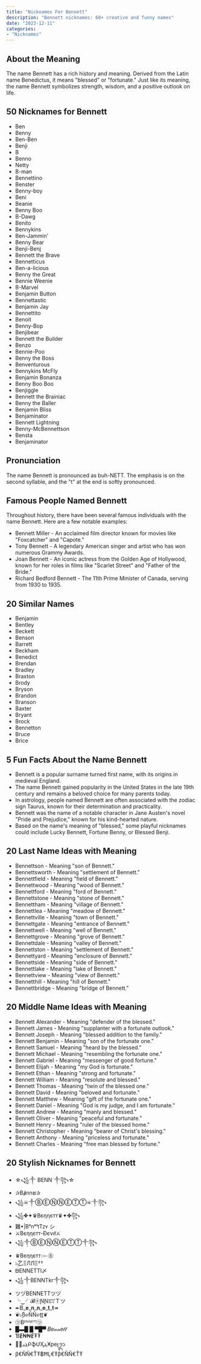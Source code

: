 ```yaml
---
title: "Nicknames For Bennett"
description: "Bennett nicknames: 60+ creative and funny names"
date: "2023-12-11"
categories:
- "Nicknames"
---
```



About the Meaning
-----------------

The name Bennett has a rich history and meaning. Derived from the Latin name Benedictus, it means "blessed" or "fortunate." Just like its meaning, the name Bennett symbolizes strength, wisdom, and a positive outlook on life.

50 Nicknames for Bennett
------------------------

- Ben
- Benny
- Ben-Ben
- Benji
- B
- Benno
- Netty
- B-man
- Bennettino
- Benster
- Benny-boy
- Beni
- Beanie
- Benny Boo
- B-Dawg
- Benito
- Bennykins
- Ben-Jammin'
- Benny Bear
- Benji-Benj
- Bennett the Brave
- Bennetticus
- Ben-a-licious
- Benny the Great
- Bennie Weenie
- B-Marvel
- Benjamin Button
- Bennettastic
- Benjamin Jay
- Bennettito
- Benoit
- Benny-Bop
- Benjibear
- Bennett the Builder
- Benzo
- Bennie-Poo
- Benny the Boss
- Benventurous
- Bennykins McFly
- Benjamin Bonanza
- Benny Boo Boo
- Benjiggle
- Bennett the Brainiac
- Benny the Baller
- Benjamin Bliss
- Benjaminator
- Bennett Lightning
- Benny-McBennettson
- Bensta
- Benjaminator

Pronunciation
-------------

The name Bennett is pronounced as buh-NETT. The emphasis is on the second syllable, and the "t" at the end is softly pronounced.

Famous People Named Bennett
---------------------------

Throughout history, there have been several famous individuals with the name Bennett. Here are a few notable examples:

- Bennett Miller - An acclaimed film director known for movies like "Foxcatcher" and "Capote."
- Tony Bennett - A legendary American singer and artist who has won numerous Grammy Awards.
- Joan Bennett - An iconic actress from the Golden Age of Hollywood, known for her roles in films like "Scarlet Street" and "Father of the Bride."
- Richard Bedford Bennett - The 11th Prime Minister of Canada, serving from 1930 to 1935.

20 Similar Names
----------------

- Benjamin
- Bentley
- Beckett
- Benson
- Barrett
- Beckham
- Benedict
- Brendan
- Bradley
- Braxton
- Brody
- Bryson
- Brandon
- Branson
- Baxter
- Bryant
- Brock
- Bennetton
- Bruce
- Brice

5 Fun Facts About the Name Bennett
----------------------------------

- Bennett is a popular surname turned first name, with its origins in medieval England.
- The name Bennett gained popularity in the United States in the late 19th century and remains a beloved choice for many parents today.
- In astrology, people named Bennett are often associated with the zodiac sign Taurus, known for their determination and practicality.
- Bennett was the name of a notable character in Jane Austen's novel "Pride and Prejudice," known for his kind-hearted nature.
- Based on the name's meaning of "blessed," some playful nicknames could include Lucky Bennett, Fortune Benny, or Blessed Benji.

20 Last Name Ideas with Meaning
-------------------------------

- Bennettson - Meaning "son of Bennett."
- Bennettsworth - Meaning "settlement of Bennett."
- Bennettfield - Meaning "field of Bennett."
- Bennettwood - Meaning "wood of Bennett."
- Bennettford - Meaning "ford of Bennett."
- Bennettstone - Meaning "stone of Bennett."
- Bennettham - Meaning "village of Bennett."
- Bennettlea - Meaning "meadow of Bennett."
- Bennettville - Meaning "town of Bennett."
- Bennettgate - Meaning "entrance of Bennett."
- Bennettwell - Meaning "well of Bennett."
- Bennettgrove - Meaning "grove of Bennett."
- Bennettdale - Meaning "valley of Bennett."
- Bennettston - Meaning "settlement of Bennett."
- Bennettyard - Meaning "enclosure of Bennett."
- Bennettside - Meaning "side of Bennett."
- Bennettlake - Meaning "lake of Bennett."
- Bennettview - Meaning "view of Bennett."
- Bennetthill - Meaning "hill of Bennett."
- Bennettbridge - Meaning "bridge of Bennett."

20 Middle Name Ideas with Meaning
---------------------------------

- Bennett Alexander - Meaning "defender of the blessed."
- Bennett James - Meaning "supplanter with a fortunate outlook."
- Bennett Joseph - Meaning "blessed addition to the family."
- Bennett Benjamin - Meaning "son of the fortunate one."
- Bennett Samuel - Meaning "heard by the blessed."
- Bennett Michael - Meaning "resembling the fortunate one."
- Bennett Gabriel - Meaning "messenger of good fortune."
- Bennett Elijah - Meaning "my God is fortunate."
- Bennett Ethan - Meaning "strong and fortunate."
- Bennett William - Meaning "resolute and blessed."
- Bennett Thomas - Meaning "twin of the blessed one."
- Bennett David - Meaning "beloved and fortunate."
- Bennett Matthew - Meaning "gift of the fortunate one."
- Bennett Daniel - Meaning "God is my judge, and I am fortunate."
- Bennett Andrew - Meaning "manly and blessed."
- Bennett Oliver - Meaning "peaceful and fortunate."
- Bennett Henry - Meaning "ruler of the blessed home."
- Bennett Christopher - Meaning "bearer of Christ's blessing."
- Bennett Anthony - Meaning "priceless and fortunate."
- Bennett Charles - Meaning "free man blessed by fortune."

20 Stylish Nicknames for Bennett
--------------------------------

- ☆꧁༒ BENN ༒꧂☆
- ✰Bⱥnnຮ✰
- ꧁☠︎༒ⒷⒺⓃⓃⒺⓉⓉ☠︎༒꧂
- ꧁✤✦♛Bєηηєтт♛✦✤꧂
- 難•|BᵉnᵉᵗtTᴢʏ シ︎
- ⚔️Bєηηєтт-Đєνιł⚔️
- ꧁༒ⒷⒺⓃⓃⒺⓉⓉ༒꧂
- ♛Bєηηєтт๛㊏
- ๖ۣۜ乙ΞЛЛΞ††
- ᗷENNETTI〆
- ꧁༒BENNTkr༒꧂
- ツヅBENNETTツヅ
- ╰‿╯𝓑ⓔƝƝ𝔼𝕋Ｔツ
- ↞B\_𝐞\_𝐧\_𝐧\_𝐞\_𝐭\_𝐭↠
- ❦๖ۣۜß℮ŇŇ℮ţţ❦
- ㋡Bᴱᴺᴺᴱᵀᵀ㋡
- █▬█ █ ▀█▀ 𝐵𝑒𝓃𝓃𝑒𝓉𝓉
- ƁɆ₦₦Ɇ₮₮
- ܔܢܜّԲֆՄӼܔӾpeլᬊ
- β€ŇŇ€ŤŦ฿ĦĻ€Ŧβ€ŇŇ€ŤŦ
